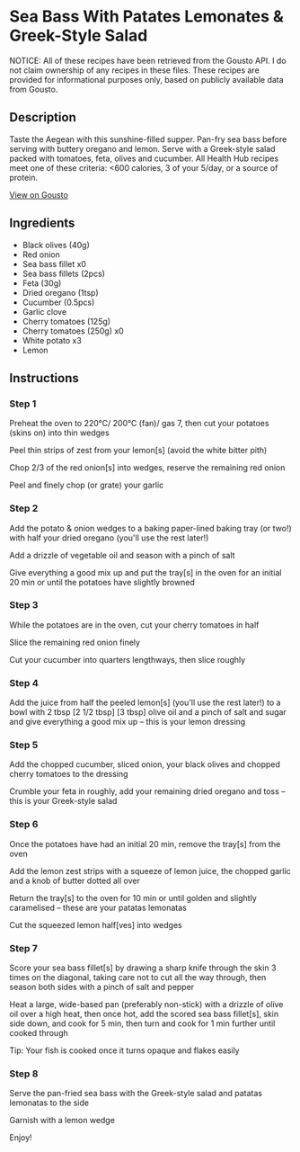 # Sea Bass With Patates Lemonates & Greek-Style Salad

NOTICE: All of these recipes have been retrieved from the Gousto API. I do not claim ownership of any recipes in these files. These recipes are provided for informational purposes only, based on publicly available data from Gousto.

## Description

Taste the Aegean with this sunshine-filled supper. Pan-fry sea bass before serving with buttery oregano and lemon. Serve with a Greek-style salad packed with tomatoes, feta, olives and cucumber. All Health Hub recipes meet one of these criteria: <600 calories, 3 of your 5/day, or a source of protein.

[View on Gousto](https://www.gousto.co.uk/recipes/cookbook/pan-fried-sea-bass-with-patates-lemonates-and-greek-salad)

## Ingredients

- Black olives (40g)
- Red onion
- Sea bass fillet x0
- Sea bass fillets (2pcs)
- Feta (30g)
- Dried oregano (1tsp)
- Cucumber (0.5pcs)
- Garlic clove
- Cherry tomatoes (125g)
- Cherry tomatoes (250g) x0
- White potato x3
- Lemon

## Instructions


### Step 1

Preheat the oven to 220°C/ 200°C (fan)/ gas 7, then cut your potatoes (skins on) into thin wedges

Peel thin strips of zest from your lemon[s] (avoid the white bitter pith)

Chop 2/3 of the red onion[s] into wedges, reserve the remaining red onion

Peel and finely chop (or grate) your garlic


### Step 2

Add the potato & onion wedges to a baking paper-lined baking tray (or two!) with half your dried oregano (you'll use the rest later!)

Add a drizzle of vegetable oil and season with a pinch of salt

Give everything a good mix up and put the tray[s] in the oven for an initial 20 min or until the potatoes have slightly browned


### Step 3

While the potatoes are in the oven, cut your cherry tomatoes in half

Slice the remaining red onion finely

Cut your cucumber into quarters lengthways, then slice roughly


### Step 4

Add the juice from half the peeled lemon[s] (you'll use the rest later!) to a bowl with 2 tbsp<span class="text-purple"> [2 1/2 tbsp]<span class="text-danger"> </span>[3 tbsp] </span>olive oil and a pinch of salt and sugar and give everything a good mix up – this is your lemon dressing


### Step 5

Add the chopped cucumber, sliced onion, your black olives and chopped cherry tomatoes to the dressing

Crumble your feta in roughly, add your remaining dried oregano and toss – this is your Greek-style salad


### Step 6

Once the potatoes have had an initial 20 min, remove the tray[s] from the oven

Add the lemon zest strips with a squeeze of lemon juice, the chopped garlic and a knob of butter dotted all over

Return the tray[s] to the oven for 10 min or until golden and slightly caramelised – these are your patatas lemonatas

Cut the squeezed lemon half[ves] into wedges


### Step 7

Score your sea bass fillet[s] by drawing a sharp knife through the skin 3 times on the diagonal, taking care not to cut all the way through, then season both sides with a pinch of salt and pepper

Heat a large, wide-based pan (preferably non-stick) with a drizzle of olive oil over a high heat, then once hot, add the scored sea bass fillet[s], skin side down, and cook for 5 min, then turn and cook for 1 min further until cooked through

Tip: Your fish is cooked once it turns opaque and flakes easily

### Step 8

Serve the pan-fried sea bass with the Greek-style salad and patatas lemonatas to the side

Garnish with a lemon wedge

Enjoy!

